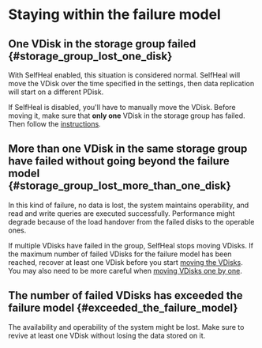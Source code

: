 # Staying within the failure model

## One VDisk in the storage group failed {#storage_group_lost_one_disk}

With SelfHeal enabled, this situation is considered normal. SelfHeal will move the VDisk over the time specified in the settings, then data replication will start on a different PDisk.

If SelfHeal is disabled, you'll have to manually move the VDisk. Before moving it, make sure that **only one** VDisk in the storage group has failed.
Then follow the [instructions](moving_vdisks.md#removal_from_a_broken_device).

## More than one VDisk in the same storage group have failed without going beyond the failure model {#storage_group_lost_more_than_one_disk}

In this kind of failure, no data is lost, the system maintains operability, and read and write queries are executed successfully. Performance might degrade because of the load handover from the failed disks to the operable ones.

If multiple VDisks have failed in the group, SelfHeal stops moving VDisks. If the maximum number of failed VDisks for the failure model has been reached, recover at least one VDisk before you start [moving the VDisks](moving_vdisks.md#removal_from_a_broken_device). You may also need to be more careful when [moving VDisks one by one](moving_vdisks.md#moving_vdisk).

## The number of failed VDisks has exceeded the failure model {#exceeded_the_failure_model}

The availability and operability of the system might be lost. Make sure to revive at least one VDisk without losing the data stored on it.
